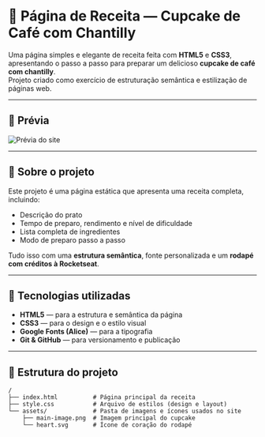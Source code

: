 # 🍰 Página de Receita — Cupcake de Café com Chantilly

Uma página simples e elegante de receita feita com **HTML5** e **CSS3**, apresentando o passo a passo para preparar um delicioso **cupcake de café com chantilly**.  
Projeto criado como exercício de estruturação semântica e estilização de páginas web.

---

## 📸 Prévia

![Prévia do site](./assents/Página%20de%20receita.png)

---

## 🧁 Sobre o projeto

Este projeto é uma página estática que apresenta uma receita completa, incluindo:
- Descrição do prato  
- Tempo de preparo, rendimento e nível de dificuldade  
- Lista completa de ingredientes  
- Modo de preparo passo a passo  

Tudo isso com uma **estrutura semântica**, fonte personalizada e um **rodapé com créditos à Rocketseat**.

---

## 🧩 Tecnologias utilizadas

- **HTML5** — para a estrutura e semântica da página  
- **CSS3** — para o design e o estilo visual  
- **Google Fonts (Alice)** — para a tipografia  
- **Git & GitHub** — para versionamento e publicação  

---

## 📁 Estrutura do projeto

```plaintext
/
├── index.html          # Página principal da receita
├── style.css           # Arquivo de estilos (design e layout)
└── assets/             # Pasta de imagens e ícones usados no site
    ├── main-image.png  # Imagem principal do cupcake
    └── heart.svg       # Ícone de coração do rodapé
